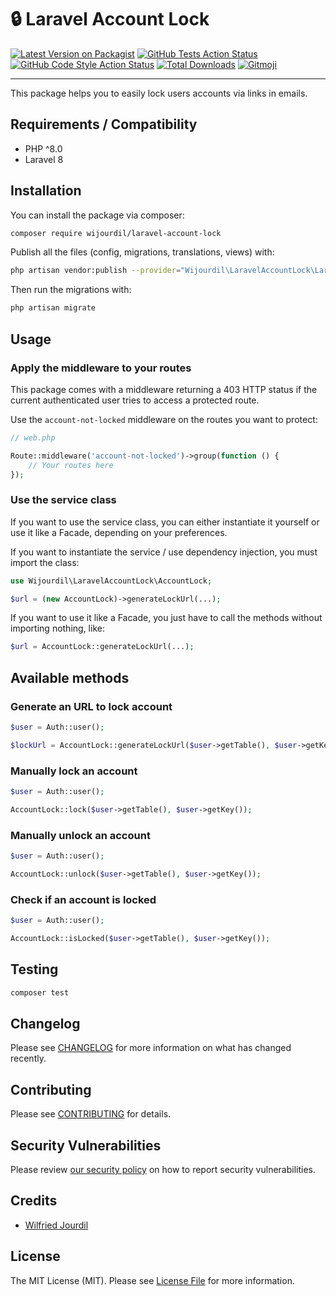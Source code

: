 # 🔒 Laravel Account Lock

[![Latest Version on Packagist](https://img.shields.io/packagist/v/wijourdil/laravel-account-lock.svg?style=flat-square)](https://packagist.org/packages/wijourdil/laravel-account-lock)
[![GitHub Tests Action Status](https://img.shields.io/github/workflow/status/wijourdil/laravel-account-lock/run-tests?label=tests)](https://github.com/wijourdil/laravel-account-lock/actions?query=workflow%3Arun-tests+branch%3Amain)
[![GitHub Code Style Action Status](https://img.shields.io/github/workflow/status/wijourdil/laravel-account-lock/Check%20&%20fix%20styling?label=code%20style)](https://github.com/wijourdil/laravel-account-lock/actions?query=workflow%3A"Check+%26+fix+styling"+branch%3Amain)
[![Total Downloads](https://img.shields.io/packagist/dt/wijourdil/laravel-account-lock.svg?style=flat-square)](https://packagist.org/packages/wijourdil/laravel-account-lock)
<a href="https://gitmoji.dev">
<img src="https://img.shields.io/badge/gitmoji-%20😜%20😍-FFDD67.svg?style=flat-square" alt="Gitmoji">
</a>

---

[comment]: <> (This is where your description should go. Limit it to a paragraph or two. Consider adding a small example.)
This package helps you to easily lock users accounts via links in emails.

[comment]: <> (TODO : ajouter ici un exemple avec des images ?)

## Requirements / Compatibility

* PHP ^8.0
* Laravel 8

## Installation

You can install the package via composer:

```bash
composer require wijourdil/laravel-account-lock
```

Publish all the files (config, migrations, translations, views) with:

```bash
php artisan vendor:publish --provider="Wijourdil\LaravelAccountLock\LaravelAccountLockServiceProvider"
```

Then run the migrations with:

```bash
php artisan migrate
```

## Usage

### Apply the middleware to your routes

This package comes with a middleware returning a 403 HTTP status if the current authenticated user tries to access a
protected route.

Use the `account-not-locked` middleware on the routes you want to protect:

```php
// web.php

Route::middleware('account-not-locked')->group(function () {
    // Your routes here
});
```

### Use the service class

If you want to use the service class, you can either instantiate it yourself or use it like a Facade, depending on your
preferences.

If you want to instantiate the service / use dependency injection, you must import the class:
```php
use Wijourdil\LaravelAccountLock\AccountLock;

$url = (new AccountLock)->generateLockUrl(...);
```

If you want to use it like a Facade, you just have to call the methods without importing nothing, like:
```php
$url = AccountLock::generateLockUrl(...);
```

## Available methods

### Generate an URL to lock account

```php
$user = Auth::user();

$lockUrl = AccountLock::generateLockUrl($user->getTable(), $user->getKey());
```

### Manually lock an account

```php
$user = Auth::user();

AccountLock::lock($user->getTable(), $user->getKey());
```

### Manually unlock an account

```php
$user = Auth::user();

AccountLock::unlock($user->getTable(), $user->getKey());
```

### Check if an account is locked

```php
$user = Auth::user();

AccountLock::isLocked($user->getTable(), $user->getKey());
```

## Testing

```bash
composer test
```

## Changelog

Please see [CHANGELOG](CHANGELOG.md) for more information on what has changed recently.

## Contributing

Please see [CONTRIBUTING](.github/CONTRIBUTING.md) for details.

## Security Vulnerabilities

Please review [our security policy](../../security/policy) on how to report security vulnerabilities.

## Credits

- [Wilfried Jourdil](https://github.com/wijourdil)

[comment]: <> (- [All Contributors]&#40;../../contributors&#41;)

## License

The MIT License (MIT). Please see [License File](LICENSE.md) for more information.
